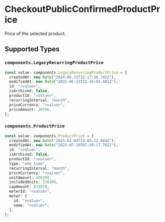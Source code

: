 # CheckoutPublicConfirmedProductPrice

Price of the selected product.


## Supported Types

### `components.LegacyRecurringProductPrice`

```typescript
const value: components.LegacyRecurringProductPrice = {
  createdAt: new Date("2024-06-21T12:17:16.742Z"),
  modifiedAt: new Date("2025-06-13T22:38:03.801Z"),
  id: "<value>",
  isArchived: false,
  productId: "<value>",
  recurringInterval: "month",
  priceCurrency: "<value>",
  priceAmount: 36596,
};
```

### `components.ProductPrice`

```typescript
const value: components.ProductPrice = {
  createdAt: new Date("2025-01-04T15:03:22.969Z"),
  modifiedAt: new Date("2023-07-19T07:36:17.782Z"),
  id: "<value>",
  isArchived: false,
  productId: "<value>",
  type: "one_time",
  recurringInterval: "month",
  priceCurrency: "<value>",
  unitAmount: 476388,
  includedUnits: 330300,
  capAmount: 515670,
  meterId: "<value>",
  meter: {
    id: "<value>",
    name: "<value>",
  },
};
```

